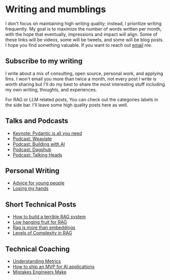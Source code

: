 # Writing and mumblings

I don't focus on maintaining high writing quality; instead, I prioritize writing frequently. My goal is to maximize the number of words written per month, with the hope that eventually, impressions and impact will align. Some of these links will be videos, some will be tweets, and some will be blog posts. I hope you find something valuable. If you want to reach out [email](mailto:work@jxnl.co) me.

## Subscribe to my writing

I write about a mix of consulting, open source, personal work, and applying llms. I won't email you more than twice a month, not every post I write is worth sharing but I'll do my best to share the most interesting stuff including my own writing, thoughts, and experiences.

<script async data-uid="fe6b71773e" src="https://fivesixseven.ck.page/fe6b71773e/index.js"></script>

For RAG or LLM related posts, You can check out the categories labels in the side bar. I'll leave some high quality posts here as well.

## Talks and Podcasts

- [Keynote: Pydantic is all you need](https://www.youtube.com/watch?v=yj-wSRJwrrc&)
- [Podcast: Weaviate](https://www.youtube.com/watch?v=higlHgYDc5E)
- [Podcast: Building with AI](https://www.youtube.com/watch?v=RuLTElrphnk)
- [Podcast: Dagshub](https://www.youtube.com/watch?v=rDP44EVpHTA)
- [Podcast: Talking Heads](https://www.youtube.com/watch?v=5-5jf3_mvBg)

## Personal Writing

- [Advice for young people](./posts/advice.md)
- [Losing my hands](./posts/hands-part-1.md)

## Short Technical Posts

- [How to build a terrible RAG system](./posts/rag-inverted.md)
- [Low hanging fruit for RAG](./posts/low-hanging-fruit.md)
- [Rag is more than embeddings](./posts/rag.md)
- [Levels of Complexity in RAG](./posts/levels-of-rag.md)

## Technical Coaching

- [Understanding Metrics](./posts/lgtmk.md)
- [How to ship an MVP for AI applications](./posts/mvp.md)
- [Mistakes Engineers Make](./posts/stochastic-software.md)
